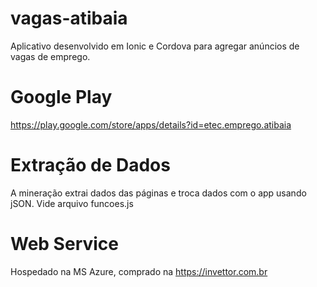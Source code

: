 # vagas-atibaia
Aplicativo desenvolvido em Ionic e Cordova para agregar anúncios de vagas de emprego.

# Google Play
https://play.google.com/store/apps/details?id=etec.emprego.atibaia

# Extração de Dados
A mineração extrai dados das páginas e troca dados com o app usando jSON.
Vide arquivo funcoes.js

# Web Service
Hospedado na MS Azure, comprado na https://invettor.com.br

